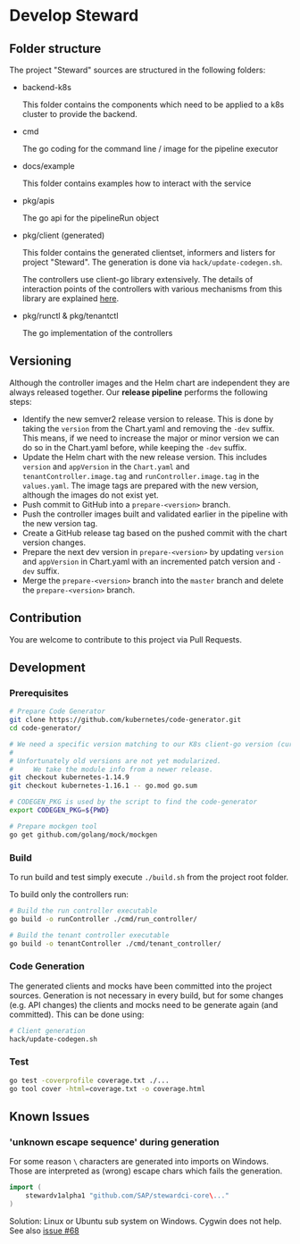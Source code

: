 # Develop Steward

## Folder structure

The project "Steward" sources are structured in the following folders:

- backend-k8s

  This folder contains the components which need to be applied to a k8s cluster to provide the backend.

- cmd

  The go coding for the command line / image for the pipeline executor

- docs/example

  This folder contains examples how to interact with the service

- pkg/apis

  The go api for the pipelineRun object

- pkg/client (generated)

  This folder contains the generated clientset, informers and listers for project "Steward". The generation is done via `hack/update-codegen.sh`.

  The controllers use client-go library extensively. The details of interaction points of the controllers with various mechanisms from this library are explained [here][sample-controller].

- pkg/runctl & pkg/tenantctl

  The go implementation of the controllers

## Versioning

Although the controller images and the Helm chart are independent they are always released together. Our **release pipeline** performs the following steps:

- Identify the new semver2 release version to release. This is done by taking the `version` from the Chart.yaml and removing the `-dev` suffix. This means, if we need to increase the major or minor version we can do so in the Chart.yaml before, while keeping the `-dev` suffix.
- Update the Helm chart with the new release version. This includes `version` and `appVersion` in the `Chart.yaml` and `tenantController.image.tag` and `runController.image.tag` in the `values.yaml`. The image tags are prepared with the new version, although the images do not exist yet.
- Push commit to GitHub into a `prepare-<version>` branch.
- Push the controller images built and validated earlier in the pipeline with the new version tag.
- Create a GitHub release tag based on the pushed commit with the chart version changes.
- Prepare the next dev version in `prepare-<version>` by updating `version` and `appVersion` in Chart.yaml with an incremented patch version and `-dev` suffix.
- Merge the `prepare-<version>` branch into the `master` branch and delete the `prepare-<version>` branch.

## Contribution

You are welcome to contribute to this project via Pull Requests.


## Development

### Prerequisites

```sh
# Prepare Code Generator
git clone https://github.com/kubernetes/code-generator.git
cd code-generator/

# We need a specific version matching to our K8s client-go version (currently kubernetes-1.14.9)
#
# Unfortunately old versions are not yet modularized.
#     We take the module info from a newer release.
git checkout kubernetes-1.14.9
git checkout kubernetes-1.16.1 -- go.mod go.sum

# CODEGEN_PKG is used by the script to find the code-generator
export CODEGEN_PKG=${PWD}
```

```sh
# Prepare mockgen tool
go get github.com/golang/mock/mockgen
```

### Build

To run build and test simply execute `./build.sh` from the project root folder.

To build only the controllers run:

```sh
# Build the run controller executable
go build -o runController ./cmd/run_controller/

# Build the tenant controller executable
go build -o tenantController ./cmd/tenant_controller/
```

### Code Generation

The generated clients and mocks have been committed into the project sources. Generation is not necessary in every build, but for some changes (e.g. API changes) the clients and mocks need to be generate again (and committed). This can be done using:

```sh
# Client generation
hack/update-codegen.sh
```


### Test

```sh
go test -coverprofile coverage.txt ./...
go tool cover -html=coverage.txt -o coverage.html
```


## Known Issues

### 'unknown escape sequence' during generation

For some reason `\` characters are generated into imports on Windows.
Those are interpreted as (wrong) escape chars which fails the generation.
```go
import (
	stewardv1alpha1 "github.com/SAP/stewardci-core\..."
)
```

Solution: Linux or Ubuntu sub system on Windows. Cygwin does not help.
See also [issue #68](https://github.com/kubernetes/code-generator/issues/68)




[sample-controller]: https://github.com/kubernetes/sample-controller/blob/master/docs/controller-client-go.md
